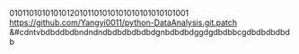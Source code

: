01011010101010120101101010101010101010101001
https://github.com/Yangyi0011/python-DataAnalysis.git.patch
&#cdntvbdbddbdbndndndbdbdbdbdbdgnbdbdbdggdgdbdbbcgdbdbdbdbdb
